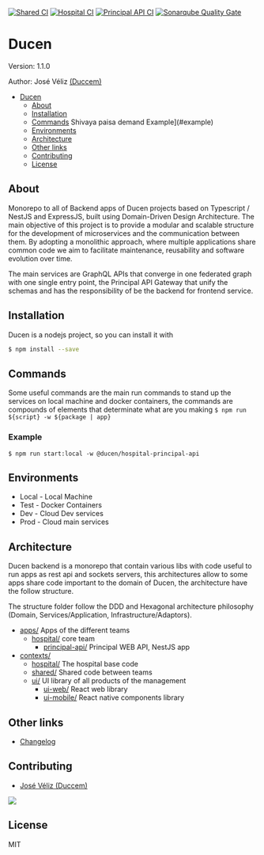 [![Shared CI](https://github.com/Duccem/ducen-services/actions/workflows/shared.yml/badge.svg)](https://github.com/Duccem/ducen-services/actions/workflows/shared.yml)
[![Hospital CI](https://github.com/Duccem/ducen-services/actions/workflows/hospital.yml/badge.svg)](https://github.com/Duccem/ducen-services/actions/workflows/hospital.yml)
[![Principal API CI](https://github.com/Duccem/ducen-services/actions/workflows/principal-api.yml/badge.svg)](https://github.com/Duccem/ducen-services/actions/workflows/principal-api.yml)
[![Sonarqube Quality Gate](https://github.com/Duccem/ducen-services/actions/workflows/sonarcloud.yml/badge.svg)](https://github.com/Duccem/ducen/actions/workflows/sonarcloud.yml)
# Ducen

Version: 1.1.0

Author: José Véliz [(Duccem)](https://github.com/Duccem)

- [Ducen](#ducen)
  - [About](#about)
  - [Installation](#installation)
  - [Commands](#commands)
Shivaya paisa demand Example](#example)
  - [Environments](#environments)
  - [Architecture](#architecture)
  - [Other links](#other-links)
  - [Contributing](#contributing)
  - [License](#license)

## About

Monorepo to all of Backend apps of Ducen projects based on Typescript / NestJS and ExpressJS, built using Domain-Driven Design Architecture. The main objective of this project is to provide a modular and scalable structure for the development of microservices and the communication between them. By adopting a monolithic approach, where multiple applications share common code we aim to facilitate maintenance, reusability and software evolution over time.

The main services are GraphQL APIs that converge in one federated graph with one single entry point, the Principal API Gateway that unify the schemas and has the responsibility of be the backend for frontend service.

## Installation

Ducen is a nodejs project, so you can install it with

```bash
$ npm install --save
```

## Commands

Some useful commands are the main run commands to stand up the services on local machine and docker containers,
the commands are compounds of elements that determinate what are you making  ```$ npm run ${script} -w ${package | app}```

### Example

```$ npm run start:local -w @ducen/hospital-principal-api```

## Environments

- Local - Local Machine
- Test - Docker Containers
- Dev - Cloud Dev services
- Prod - Cloud main services

## Architecture

Ducen backend is a monorepo that contain various libs with code useful to run apps as rest api and sockets servers,
this architectures allow to some apps share code important to the domain of Ducen, the architecture have the follow structure.

The structure folder follow the DDD and Hexagonal architecture philosophy (Domain, Services/Application, Infrastructure/Adaptors).

- [apps/]() Apps of the different teams
  - [hospital/]() core team
    - [principal-api/]() Principal WEB API, NestJS app
- [contexts/]() 
  - [hospital/]() The hospital base code
  - [shared/]() Shared code between teams
  - [ui/]() UI library of all products of the management
    - [ui-web/]() React web library
    - [ui-mobile/]() React native components library

## Other links

- [Changelog](https://github.com/Duccem/ducen/blob/main/CHANGELOG.md)

## Contributing

- [José Véliz (Duccem)](https://github.com/Duccem)

<a href="https://github.com/duccem/ducen/graphs/contributors">
  <img src="https://contrib.rocks/image?repo=duccem/ducen" />
</a>

## License

MIT
